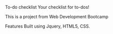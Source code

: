 To-do checklist
Your checklist for to-dos!

This is a project from Web Development Bootcamp

Features
Built using Jquery, HTML5, CSS.

